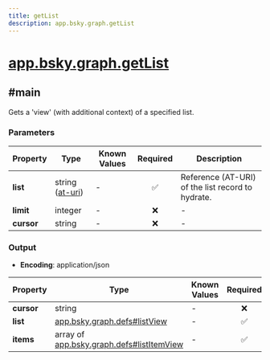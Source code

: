 ```yaml
---
title: getList
description: app.bsky.graph.getList
---
```


# [app.bsky.graph.getList](https://github.com/myConsciousness/atproto.dart/blob/main/lexicons/app/bsky/graph/getList.json)

## #main

Gets a 'view' (with additional context) of a specified list.

### Parameters

| Property | Type | Known Values | Required | Description |
| --- | --- | --- | :---: | --- |
| **list** | string ([at-uri](https://atproto.com/specs/at-uri-scheme)) | - | ✅ | Reference (AT-URI) of the list record to hydrate. |
| **limit** | integer | - | ❌ | - |
| **cursor** | string | - | ❌ | - |

### Output

- **Encoding**: application/json

| Property | Type | Known Values | Required | Description |
| --- | --- | --- | :---: | --- |
| **cursor** | string | - | ❌ | - |
| **list** | [app.bsky.graph.defs#listView](../../../../lexicons/app/bsky/graph/defs.md#listview) | - | ✅ | - |
| **items** | array of [app.bsky.graph.defs#listItemView](../../../../lexicons/app/bsky/graph/defs.md#listitemview) | - | ✅ | - |
